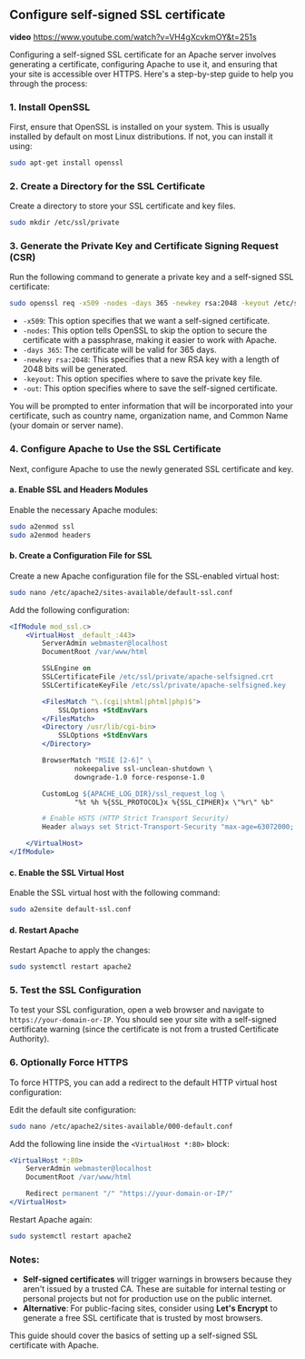 ## Configure self-signed SSL certificate

**video** https://www.youtube.com/watch?v=VH4gXcvkmOY&t=251s

Configuring a self-signed SSL certificate for an Apache server involves generating a certificate, configuring Apache to use it, and ensuring that your site is accessible over HTTPS. Here's a step-by-step guide to help you through the process:

### 1. **Install OpenSSL**
First, ensure that OpenSSL is installed on your system. This is usually installed by default on most Linux distributions. If not, you can install it using:

```bash
sudo apt-get install openssl
```

### 2. **Create a Directory for the SSL Certificate**
Create a directory to store your SSL certificate and key files.

```bash
sudo mkdir /etc/ssl/private
```

### 3. **Generate the Private Key and Certificate Signing Request (CSR)**
Run the following command to generate a private key and a self-signed SSL certificate:

```bash
sudo openssl req -x509 -nodes -days 365 -newkey rsa:2048 -keyout /etc/ssl/private/apache-selfsigned.key -out /etc/ssl/private/apache-selfsigned.crt
```

- `-x509`: This option specifies that we want a self-signed certificate.
- `-nodes`: This option tells OpenSSL to skip the option to secure the certificate with a passphrase, making it easier to work with Apache.
- `-days 365`: The certificate will be valid for 365 days.
- `-newkey rsa:2048`: This specifies that a new RSA key with a length of 2048 bits will be generated.
- `-keyout`: This option specifies where to save the private key file.
- `-out`: This option specifies where to save the self-signed certificate.

You will be prompted to enter information that will be incorporated into your certificate, such as country name, organization name, and Common Name (your domain or server name).

### 4. **Configure Apache to Use the SSL Certificate**

Next, configure Apache to use the newly generated SSL certificate and key.

#### a. **Enable SSL and Headers Modules**

Enable the necessary Apache modules:

```bash
sudo a2enmod ssl
sudo a2enmod headers
```

#### b. **Create a Configuration File for SSL**

Create a new Apache configuration file for the SSL-enabled virtual host:

```bash
sudo nano /etc/apache2/sites-available/default-ssl.conf
```

Add the following configuration:

```apache
<IfModule mod_ssl.c>
    <VirtualHost _default_:443>
        ServerAdmin webmaster@localhost
        DocumentRoot /var/www/html

        SSLEngine on
        SSLCertificateFile /etc/ssl/private/apache-selfsigned.crt
        SSLCertificateKeyFile /etc/ssl/private/apache-selfsigned.key

        <FilesMatch "\.(cgi|shtml|phtml|php)$">
            SSLOptions +StdEnvVars
        </FilesMatch>
        <Directory /usr/lib/cgi-bin>
            SSLOptions +StdEnvVars
        </Directory>

        BrowserMatch "MSIE [2-6]" \
                nokeepalive ssl-unclean-shutdown \
                downgrade-1.0 force-response-1.0

        CustomLog ${APACHE_LOG_DIR}/ssl_request_log \
                "%t %h %{SSL_PROTOCOL}x %{SSL_CIPHER}x \"%r\" %b"

        # Enable HSTS (HTTP Strict Transport Security)
        Header always set Strict-Transport-Security "max-age=63072000; includeSubdomains"

    </VirtualHost>
</IfModule>
```

#### c. **Enable the SSL Virtual Host**

Enable the SSL virtual host with the following command:

```bash
sudo a2ensite default-ssl.conf
```

#### d. **Restart Apache**

Restart Apache to apply the changes:

```bash
sudo systemctl restart apache2
```

### 5. **Test the SSL Configuration**

To test your SSL configuration, open a web browser and navigate to `https://your-domain-or-IP`. You should see your site with a self-signed certificate warning (since the certificate is not from a trusted Certificate Authority).

### 6. **Optionally Force HTTPS**

To force HTTPS, you can add a redirect to the default HTTP virtual host configuration:

Edit the default site configuration:

```bash
sudo nano /etc/apache2/sites-available/000-default.conf
```

Add the following line inside the `<VirtualHost *:80>` block:

```apache
<VirtualHost *:80>
    ServerAdmin webmaster@localhost
    DocumentRoot /var/www/html

    Redirect permanent "/" "https://your-domain-or-IP/"
</VirtualHost>
```

Restart Apache again:

```bash
sudo systemctl restart apache2
```

### Notes:
- **Self-signed certificates** will trigger warnings in browsers because they aren't issued by a trusted CA. These are suitable for internal testing or personal projects but not for production use on the public internet.
- **Alternative**: For public-facing sites, consider using **Let's Encrypt** to generate a free SSL certificate that is trusted by most browsers.

This guide should cover the basics of setting up a self-signed SSL certificate with Apache.

